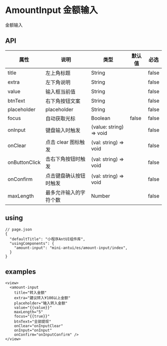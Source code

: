 # AmountInput 金额输入

金额输入

## API

| 属性 | 说明 | 类型 | 默认值 | 必选 |
|----|----|----|----|----|
| title | 左上角标题 | String |  | false |
| extra | 左下角说明 | String |  | false |
| value | 输入框当前值 | String |  | false |
| btnText | 右下角按钮文案 | String |  | false |
| placeholder | placeholder | String | | false |
| focus | 自动获取光标 | Boolean | false | false |
| onInput | 键盘输入时触发 | (value: string) => void | | false |
| onClear | 点击 clear 图标触发 | (val: string) => void | | false |
| onButtonClick | 击右下角按钮时触发 | (val: string) => void | | false |
| onConfirm | 点击键盘确认按钮时触发 | (val: string) => void | | false |
| maxLength | 最多允许输入的字符个数 | Number | | false |

## using

```
// page.json
{
  "defaultTitle": "小程序AntUI组件库",
  "usingComponents": {
    "amount-input": "mini-antui/es/amount-input/index",
  }
}
```

## examples

```axml
<view>
  <amount-input
    title="转入金额"
    extra="建议转入¥100以上金额"
    placeholder="输入转入金额"
    value="{{value}}"
    maxLength="5"
    focus="{{true}}"
    btnText="全部提现"
    onClear="onInputClear"
    onInput="onInput"
    onConfirm="onInputConfirm" />
</view>
```
